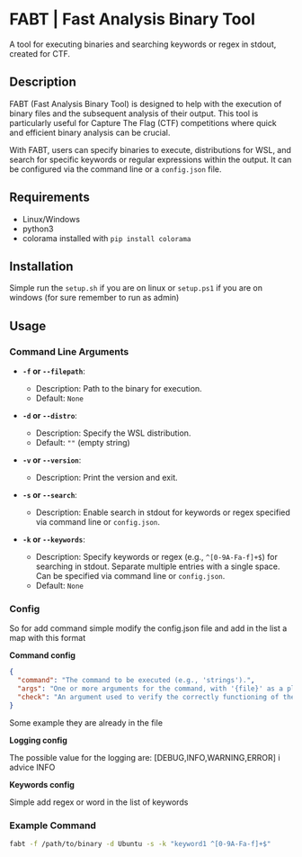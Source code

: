 # FABT | Fast Analysis Binary Tool

A tool for executing binaries and searching keywords or regex in stdout, created for CTF.

## Description

FABT (Fast Analysis Binary Tool) is designed to help with the execution of binary files and the subsequent analysis of
their output. This tool is particularly useful for Capture The Flag (CTF) competitions where quick and efficient binary
analysis can be crucial.

With FABT, users can specify binaries to execute, distributions for WSL, and search for specific keywords or regular
expressions within the output. It can be configured via the command line or a `config.json` file.

## Requirements

- Linux/Windows
- python3
- colorama installed with ```pip install colorama```

## Installation

Simple run the ```setup.sh``` if you are on linux or ```setup.ps1``` if you are on windows (for sure remember to run as
admin)

## Usage

### Command Line Arguments

- **`-f` or `--filepath`**:
    - Description: Path to the binary for execution.
    - Default: `None`

- **`-d` or `--distro`**:
    - Description: Specify the WSL distribution.
    - Default: `""` (empty string)

- **`-v` or `--version`**:
    - Description: Print the version and exit.

- **`-s` or `--search`**:
    - Description: Enable search in stdout for keywords or regex specified via command line or `config.json`.

- **`-k` or `--keywords`**:
    - Description: Specify keywords or regex (e.g., `^[0-9A-Fa-f]+$`) for searching in stdout. Separate multiple entries
      with a single space. Can be specified via command line or `config.json`.
    - Default: `None`

### Config

So for add command simple modify the config.json file and add in the list a map with this format

**Command config**

```json
{
  "command": "The command to be executed (e.g., 'strings').",
  "args": "One or more arguments for the command, with '{file}' as a placeholder for the file path.",
  "check": "An argument used to verify the correctly functioning of the command. (e.g., '-v or --version')"
}
```

Some example they are already in the file

**Logging config**

The possible value for the logging are: [DEBUG,INFO,WARNING,ERROR] i advice INFO

**Keywords config**

Simple add regex or word in the list of keywords

### Example Command

```sh
fabt -f /path/to/binary -d Ubuntu -s -k "keyword1 ^[0-9A-Fa-f]+$"

